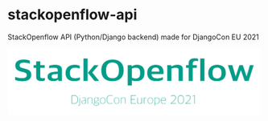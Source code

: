 # stackopenflow-api

StackOpenflow API (Python/Django backend) made for DjangoCon EU 2021

![StackOpenflow Logo](logo-full.png "StackOpenFlow Logo")
